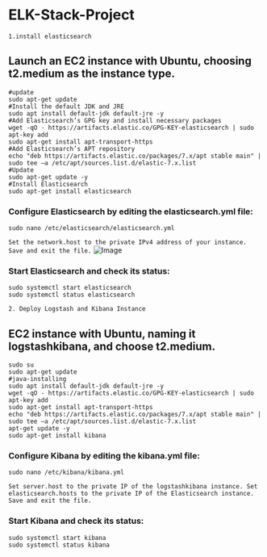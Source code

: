 # ELK-Stack-Project

``1.install elasticsearch`` 
## Launch an EC2 instance with Ubuntu, choosing t2.medium as the instance type.

```
#update
sudo apt-get update
#Install the default JDK and JRE
sudo apt install default-jdk default-jre -y
#Add Elasticsearch’s GPG key and install necessary packages
wget -qO - https://artifacts.elastic.co/GPG-KEY-elasticsearch | sudo apt-key add 
sudo apt-get install apt-transport-https
#Add Elasticsearch’s APT repository
echo "deb https://artifacts.elastic.co/packages/7.x/apt stable main" | sudo tee –a /etc/apt/sources.list.d/elastic-7.x.list
#Update
sudo apt-get update -y
#Install Elasticsearch
sudo apt-get install elasticsearch

```

### Configure Elasticsearch by editing the elasticsearch.yml file:
```
sudo nano /etc/elasticsearch/elasticsearch.yml
```
``
Set the network.host to the private IPv4 address of your instance.
Save and exit the file.
``
![Image](https://i.imgur.com/FQkT8YG.png)

### Start Elasticsearch and check its status:
```
sudo systemctl start elasticsearch 
sudo systemctl status elasticsearch
```


``
2. Deploy Logstash and Kibana Instance
``
## EC2 instance with Ubuntu, naming it logstashkibana, and choose t2.medium.

```
sudo su
sudo apt-get update
#java-installing
sudo apt install default-jdk default-jre -y
wget -qO - https://artifacts.elastic.co/GPG-KEY-elasticsearch | sudo apt-key add 
sudo apt-get install apt-transport-https
echo "deb https://artifacts.elastic.co/packages/7.x/apt stable main" | sudo tee –a /etc/apt/sources.list.d/elastic-7.x.list
apt-get update -y
sudo apt-get install kibana
```

### Configure Kibana by editing the kibana.yml file:
```
sudo nano /etc/kibana/kibana.yml
```

``
Set server.host to the private IP of the logstashkibana instance.
Set elasticsearch.hosts to the private IP of the Elasticsearch instance.
Save and exit the file.
``

### Start Kibana and check its status:
```
sudo systemctl start kibana 
sudo systemctl status kibana
```
